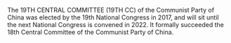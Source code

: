 The 19TH CENTRAL COMMITTEE (19TH CC) of the Communist Party of China was elected by the 19th National Congress in 2017, and will sit until the next National Congress is convened in 2022. It formally succeeded the 18th Central Committee of the Communist Party of China.
